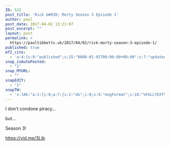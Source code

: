 ```yaml
---
ID: 522
post_title: 'Rick &#038; Morty Season 3 Episode 1'
author: paul
post_date: 2017-04-02 13:21:07
post_excerpt: ""
layout: post
permalink: >
  https://paultibbetts.uk/2017/04/02/rick-morty-season-3-episode-1/
published: true
mf2_cite:
  - 'a:4:{s:9:"published";s:25:"0000-01-01T00:00:00+00:00";s:7:"updated";s:25:"0000-01-01T00:00:00+00:00";s:8:"category";a:1:{i:0;s:0:"";}s:6:"author";a:0:{}}'
snap_isAutoPosted:
  - "1"
snap_MYURL:
  - ""
snapEdIT:
  - "1"
snapTW:
  - 's:186:"a:1:{i:0;a:7:{s:2:"do";i:0;s:9:"msgFormat";s:18:"%FULLTEXT% - %URL%";s:8:"attchImg";s:1:"1";s:9:"isAutoImg";s:1:"A";s:8:"imgToUse";s:0:"";s:9:"isAutoURL";s:1:"A";s:8:"urlToUse";s:0:"";}}";'
---
```

I don't condone piracy…

but…

Season 3!

<a href="https://vid.me/3Ljb">https://vid.me/3Ljb</a>